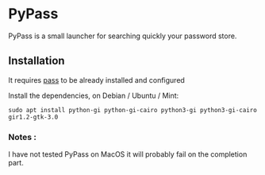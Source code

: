 # PyPass

PyPass is a small launcher for searching quickly your password store.

## Installation

It requires [pass](https://www.passwordstore.org/) to be already installed and configured

Install the dependencies, on Debian / Ubuntu / Mint:

    sudo apt install python-gi python-gi-cairo python3-gi python3-gi-cairo gir1.2-gtk-3.0

### Notes :

I have not tested PyPass on MacOS it will probably fail on the completion part.

